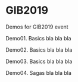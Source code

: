 # GIB2019
Demos for GIB2019 event

Demo01. Basics
bla bla bla

Demo02. Basics
bla bla bla

Demo03. Basics
bla bla bla

Demo04. Sagas
bla bla bla
